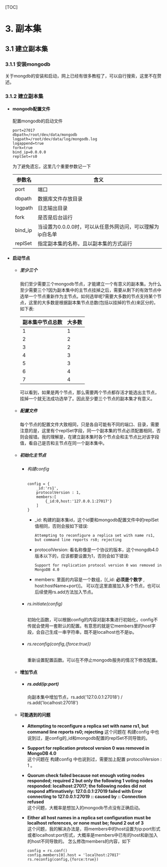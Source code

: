 [TOC]
# 3. 副本集

## 3.1 建立副本集 

### 3.1.1 安装mongodb 
关于mongdb的安装和启动，网上已经有很多教程了，可以自行搜索，这里不在赘述。

### 3.1.2 建立副本集 
- #### mongodb配置文件    
    配置mongodb的启动文件

    ```
    port=27017
    dbpath=/root/dev/data/mongodb
    logpath=/root/dev/data/log/mongodb.log
    logappend=true
    fork=true
    bind_ip=0.0.0.0
    replSet=rs0
    ```

    为了避免遗忘，这里几个重要参数记一下

    | 参数名 | 含义 |
    | ------ | -----|
    | port | 端口|
    | dbpath | 数据库文件存放目录 |
    | logpath | 日志输出目录 |
    | fork | 是否是后台运行 |
    | bind_ip | 当设置为0.0.0.0时，可以从任意外网访问，可以理解为ip白名单 | 
    | replSet | 指定副本集的名称，且以副本集的方式运行|

- #### 启动节点  
    + ##### 至少三个  
        我们至少需要三个mongodb节点，才能建立一个有意义的副本集。为什么至少需要三个?因为副本集中的主节点挂掉之后，需要从剩下的有效节点中选举一个节点重新作为主节点。如何选举呢?需要大多数的节点支持某个节点，这里的大多数是根据副本集节点总数(包括以挂掉的节点)来区分的，如下表:

        | 副本集中节点总数 | 大多数 | 
        | -------------- | ------ |
        | 1              | 1      |
        | 2              | 2      |
        | 3              | 2      |
        | 4              | 3      |
        | 5              | 3      |
        | 6              | 4      |
        | 7              | 4      |

        可以看到，如果是两个节点，那么需要两个节点都存活才能选出主节点，挂掉一个就无法成功选举了。因此至少要三个节点的副本集才有意义。

    + ##### 配置文件  
        每个节点的配置文件大致相同，只是各自可能有不同的端口、目录，需要注意的是，这里有个replSet字段，同一个副本集的节点必须配置相同，否则会报错。我的理解是，在建立副本集时各个节点会和主节点比对该字段值，看自己是否和主节点在同一个副本集中。

    + ##### 初始化主节点  
        * ###### 构建config  
             
            ```
            config = {
                _id:'rs1',
                protocolVersion : 1,
                members:[
                    {_id:0,host:'127.0.0.1:27017'}
                ]
            }
            ```

            * _id: 构建的副本集id，这个id要和mongodb配置文件中的replSet值相同，否则会报如下错误:
                
                ```
                Attempting to reconfigure a replica set with name rs1, but command line reports rs0; rejecting
                ```

            * protocolVersion: 看名称像是一个协议的版本，这个mongdb4.0版本以下的，应该都要设置为1，否则会如下错误:
                
                ```
                Support for replication protocol version 0 was removed in MongoDB 4.0
                ```

            * members: 里面的内容是一个数组，[{_id: **必须是个数字** , host:hostName+port}]。 可以在这里直接加入多个节点，也可以后续使用rs.add方法加入节点。

        * ###### rs.initiate(config)       
            初始化函数，可以根据config的内容对副本集进行初始化，config不传就会使用一套默认的配置。有意思的就是它members里的host字段，会自己生成一串字符串，既不是localhost也不是ip。

        * ###### rs.reconfig(config,{force:true})
            重新设置配置函数。可以在不停止mongodb服务的情况下修改配置。 

    + #### 增加节点 
        * ##### rs.add(ip:port)     
            向副本集中增加节点，rs.add('127.0.0.1:27018') / rs.add('localhost:27018')     

    + #### 可能遇到的问题 
        * **Attempting to reconfigure a replica set with name rs1, but command line reports rs0; rejecting** 
            这个问题在 构建config 中也说到过，是config的_id和mongodb配置的replSet不同导致的。

        * **Support for replication protocol version 0 was removed in MongoDB 4.0**         
            这个问题在 构建config 中也说到过，需要加上配置 protocolVersion : 1 。

        * **Quorum check failed because not enough voting nodes responded; required 2 but only the following 1 voting nodes responded: localhost:27017; the following nodes did not respond affirmatively: 127.0.0.1:27019 failed with Error connecting to 127.0.0.1:27019 :: caused by :: Connection refused**         
            这个问题，大概率是想加入的mongodb节点没有正确启动。

        * **Either all host names in a replica set configuration must be localhost references, or none must be; found 2 out of 3**          
            这个问题，我的解决办法是，将members中的host设置为ip:port形式或者localhost:port形式，大概率是members中已有的host和新加入的host不同导致的。
            怎么修改members的内容，如下
            
            ```
            config = rs.conf()
            config.members[0].host = 'localhost:27017'
            rs.reconfig(config,{force:true})
            ```












